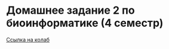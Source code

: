 # Домашнее задание 2 по биоинформатике (4 семестр)

[Ссылка на колаб](https://colab.research.google.com/drive/1hMmR_Lp92oJ4G5Y-DVietc9L2B8a77wq?usp=sharing)

